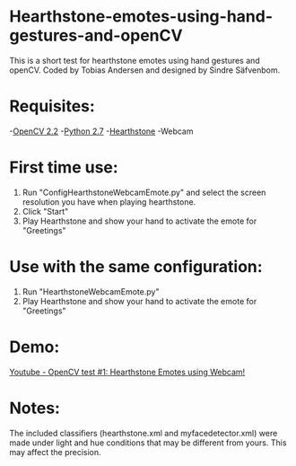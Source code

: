 # Hearthstone-emotes-using-hand-gestures-and-openCV
This is a short test for hearthstone emotes using hand gestures and openCV.
Coded by Tobias Andersen and designed by Sindre Säfvenbom.

# Requisites:

-[OpenCV 2.2](http://opencv.org/downloads.html)
-[Python 2.7](https://www.python.org/)
-[Hearthstone](http://us.battle.net/hearthstone/en/)
-Webcam

# First time use:

1. Run "ConfigHearthstoneWebcamEmote.py" and select the screen resolution you have when playing hearthstone.
2. Click "Start"
3. Play Hearthstone and show your hand to activate the emote for "Greetings"

# Use with the same configuration:

1. Run "HearthstoneWebcamEmote.py"
2. Play Hearthstone and show your hand to activate the emote for "Greetings"

# Demo:

[Youtube - OpenCV test #1: Hearthstone Emotes using Webcam!](https://www.youtube.com/watch?v=DuG9nvdnLBI)

# Notes:
The included classifiers (hearthstone.xml and myfacedetector.xml) were made under light and hue conditions that may be different from yours. This may affect the precision.
